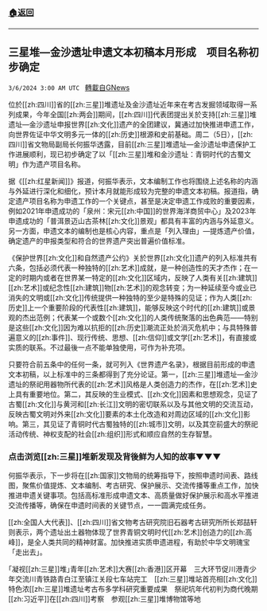 ###  [:house:返回](README.md)
---


## 三星堆—金沙遗址申遗文本初稿本月形成　项目名称初步确定
`3/6/2024 3:00 AM UTC ` [轉載自GNews](https://gnews.org/articles/2369031)

位於[[zh:四川]]省的[[zh:三星]]堆遗址及金沙遗址近年来在考古发掘领域取得一系列成果，今年全国[[zh:两会]]期间，[[zh:四川]]代表团提出关於支持[[zh:三星]]堆遗址—金沙遗址申报世界[[zh:文化]]遗产的全团建议，冀通过加快推进申遗工作，向世界佐证中华文明多元一体的[[zh:历史]]根源和史前基础。周二（5日），[[zh:四川]]省文物局副局长何振华透露，目前[[zh:三星]]堆遗址—金沙遗址申遗保护工作进展顺利，现已初步确定了以「[[zh:三星]]堆和金沙遗址：青铜时代的古蜀文明」作为遗产项目名称。

据《[[zh:红星新闻]]》报道，何振华表示，文本编制工作也将围绕上述名称的内涵与外延进行深化和细化，预计本月就能形成较为完整的申遗文本初稿。报道指，确定遗产项目名称为申遗工作的一个关键点，甚至是决定申遗工作成败的重要因素，例如2021年申遗成功的「泉州：宋元[[zh:中国]]的世界海洋商贸中心」及2023年申遗成功的「普洱景迈山古茶林[[zh:文化]]景观」都具有丰富的内涵与外延意义。另一方面，申遗文本的编制也是核心内容，重点是「列入理由」—提炼遗产价值，确定遗产的申报类型和符合的世界遗产突出普遍价值标准。

《保护世界[[zh:文化]]和自然遗产公约》关於世界[[zh:文化]]遗产的列入标准共有六条，包括必须代表一种独特的[[zh:艺术]]成就，是一种创造性的天才杰作；在一定的时期内或者在世界某一特定的[[zh:文化]]区域内，反映了人类有关[[zh:建筑]][[zh:艺术]]或纪念性[[zh:建筑]]物[[zh:艺术]]的观念转变；为一种延续至今或业已消失的文明或[[zh:文化]]传统提供一种独特的至少是特殊的见证；作为人类[[zh:历史]]上一个重要阶段的代表性[[zh:建筑]]，能够反映这个时代的[[zh:建筑]]或景观的杰出范例；代表某一个或数个[[zh:文化]]的人类传统聚落的出色典范——特别是这些[[zh:文化]]因为难以抗拒的[[zh:历史]]潮流正处於消灭危机中；与具特殊普遍意义的[[zh:事件]]、现行传统、思想、[[zh:信仰]]或文学[[zh:艺术]]，有直接或实质的联系。不过最後一点不能单独使用，可作为补充项。

只要符合前五条中的任何一条，就可列入《世界遗产名录》，根据目前形成的申遗文本初稿，以上标准中的三条都得到了充分论证。第一，[[zh:三星]]堆遗址—金沙遗址的祭祀用器物所代表的[[zh:艺术]]风格是人类创造力的杰作，在[[zh:艺术]]史上具有重要地位。第二，其反映的生业模式、[[zh:文化]]因素和思想观念，见证了古蜀[[zh:文化]]与黄河和[[zh:长江]]文明的密切联系以及与其他文明的交流互动，反映古蜀文明对外来[[zh:文化]]要素的本土化改造和对周边区域的[[zh:文化]]影响。第三，其见证了青铜时代古蜀独特的[[zh:城市]]文明，以及其空前盛大的祭祀活动传统、神权支配的社会[[zh:组织]]形式和顺应自然的生存智慧。

### 点击浏览[[zh:三星]]堆新发现及背後鲜为人知的故事▼▼▼

何振华表示，下一步将在[[zh:国家]]文物局的统筹指导下，按照申遗时间表、路线图，聚焦价值提炼、文本编制、考古研究、保护展示、交流传播等重点工作，加快推进申遗关键事项。包括高标准形成申遗文本、高质量做好保护展示和高水平推进交流传播等，确保在申遗时间表的关键节点，一一圆满完成任务。

[[zh:全国人大代表]]、[[zh:四川]]省文物考古研究院旧石器考古研究所所长郑喆轩则表示，两个遗址出土器物体现了世界青铜文明时代[[zh:艺术]]创造力的[[zh:高峰]]，是全人类共同的精神财富。加快推进实质申遗进程，有助於中华文明瑰宝「走出去」。

｢凝视[[zh:三星]]堆｣青年[[zh:艺术]]大赛[[zh:香港]]区开幕　三大环节促川港青少年交流川青铁路青白江至镇江关段七车站完工　[[zh:三星]]堆站首亮相[[zh:文化]]特色浓[[zh:三星]]堆遗址考古布多学科研究重要成果　祭祀坑年代初判为商代晚期[[zh:习近平]]在[[zh:四川]]考察　参观[[zh:三星]]堆博物馆等地
